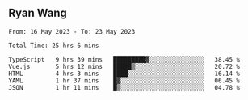 ## Ryan Wang

<!--START_SECTION:waka-->

```text
From: 16 May 2023 - To: 23 May 2023

Total Time: 25 hrs 6 mins

TypeScript   9 hrs 39 mins   █████████▓░░░░░░░░░░░░░░░   38.45 %
Vue.js       5 hrs 12 mins   █████▒░░░░░░░░░░░░░░░░░░░   20.72 %
HTML         4 hrs 3 mins    ████░░░░░░░░░░░░░░░░░░░░░   16.14 %
YAML         1 hr 37 mins    █▓░░░░░░░░░░░░░░░░░░░░░░░   06.45 %
JSON         1 hr 11 mins    █▒░░░░░░░░░░░░░░░░░░░░░░░   04.78 %
```

<!--END_SECTION:waka-->

